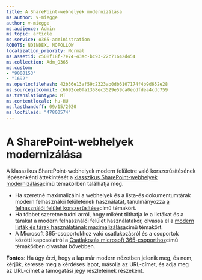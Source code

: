 ```yaml
---
title: A SharePoint-webhelyek modernizálása
ms.author: v-miegge
author: v-miegge
ms.audience: Admin
ms.topic: article
ms.service: o365-administration
ROBOTS: NOINDEX, NOFOLLOW
localization_priority: Normal
ms.assetid: c508f18f-7e74-43ac-bc93-22c71642d454
ms.collection: Adm_O365
ms.custom:
- "9000153"
- "1692"
ms.openlocfilehash: 42b36e13af59c2323ab0db6107174f4b9d652e28
ms.sourcegitcommit: c6692ce0fa1358ec3529e59ca0ecdfdea4cdc759
ms.translationtype: MT
ms.contentlocale: hu-HU
ms.lasthandoff: 09/15/2020
ms.locfileid: "47800574"
---
```

# <a name="modernize-your-sharepoint-sites"></a>A SharePoint-webhelyek modernizálása

A klasszikus SharePoint-webhelyek modern felületre való korszerűsítésének lépésenkénti áttekintését a [klasszikus SharePoint-webhelyek modernizálása](https://docs.microsoft.com/sharepoint/dev/transform/modernize-classic-sites)című témakörben találhatja meg.

* Ha szeretné maximalizálni a webhelyek és a lista-és dokumentumtárak modern felhasználói felületének használatát, tanulmányozza [a felhasználói felület korszerűsítése](https://docs.microsoft.com/sharepoint/dev/transform/modernize-userinterface)című témakört.
* Ha többet szeretne tudni arról, hogy miként tilthatja le a listákat és a tárakat a modern felhasználói felület használatakor, olvassa el a [modern listák és tárak használatának maximalizálása](https://docs.microsoft.com/sharepoint/dev/transform/modernize-userinterface-lists-and-libraries)című témakört.
* A Microsoft 365-csoportokhoz való csatlakozásról és a csoportok közötti kapcsolatról a [Csatlakozás microsoft 365-csoporthoz](https://docs.microsoft.com/sharepoint/dev/transform/modernize-connect-to-office365-group)című témakörben olvashat bővebben.

**Fontos**: Ha úgy érzi, hogy a lap már modern nézetben jelenik meg, és nem, kérjük, keresse meg a kérdéses lapot, másolja az URL-címet, és adja meg az URL-címet a támogatási jegy részleteinek részeként.
